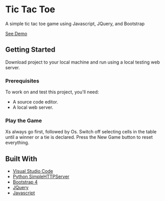 # Tic Tac Toe
A simple tic tac toe game using Javascript, JQuery, and Bootstrap

[See Demo](https://houpos.github.io/tic-tac-toe/)

## Getting Started
Download project to your local machine and run using a local testing web server. 

### Prerequisites
To work on and test this project, you'll need:
* A source code editor.
* A local web server.

### Play the Game
Xs always go first, followed by Os. Switch off selecting cells in the table until a winner or a tie is declared. Press the New Game button to reset everything.

## Built With
* [Visual Studio Code](https://code.visualstudio.com/)
* [Python SimpleHTTPServer](https://docs.python.org/2/library/simplehttpserver.html)
* [Bootstrap 4](https://getbootstrap.com/docs/4.0/getting-started/introduction/)
* [JQuery](https://developers.google.com/speed/libraries/#jquery)
* [Javascript](https://developer.mozilla.org/en-US/docs/Web/JavaScript)

